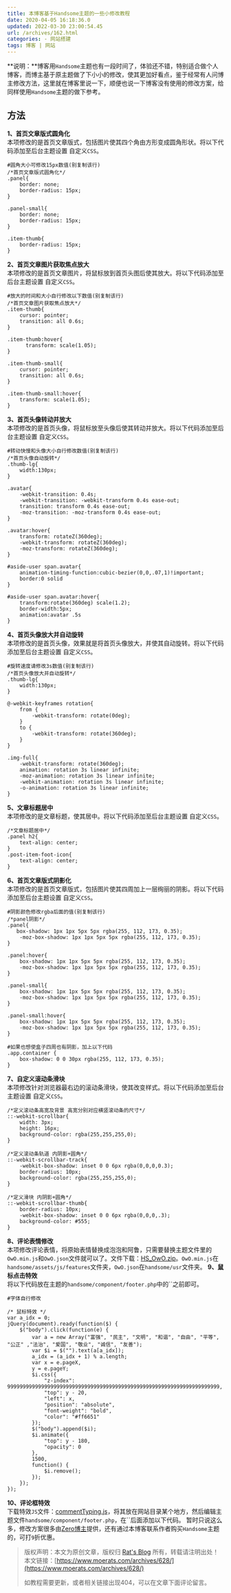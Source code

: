 ```yaml
---
title: 本博客基于Handsome主题的一些小修改教程
date: 2020-04-05 16:18:36.0
updated: 2022-03-30 23:00:54.45
url: /archives/162.html
categories: - 网站搭建
tags: 博客 | 网站
---
```




**说明：**博客用`Handsome`主题也有一段时间了，体验还不错，特别适合做个人博客，而博主基于原主题做了下小小的修改，使其更加好看点，鉴于经常有人问博主修改方法，这里就在博客里说一下，顺便也说一下博客没有使用的修改方案，给同样使用`Handsome`主题的做下参考。

## 方法

**1、首页文章版式圆角化**  
本项修改的是首页文章版式，包括图片使其四个角由方形变成圆角形状。将以下代码添加至后台主题设置 自定义`CSS`。

```
#圆角大小可修改15px数值(别复制该行)
/*首页文章版式圆角化*/
.panel{
    border: none;
    border-radius: 15px;
}

.panel-small{
    border: none;
    border-radius: 15px;
}

.item-thumb{
    border-radius: 15px;  
}
```

**2、首页文章图片获取焦点放大**  
本项修改的是首页文章图片，将鼠标放到首页头图后使其放大。将以下代码添加至后台主题设置 自定义`CSS`。

```
#放大的时间和大小自行修改以下数值(别复制该行)
/*首页文章图片获取焦点放大*/
.item-thumb{
    cursor: pointer;  
    transition: all 0.6s;  
}

.item-thumb:hover{
      transform: scale(1.05);  
}

.item-thumb-small{
    cursor: pointer;  
    transition: all 0.6s;
}

.item-thumb-small:hover{
    transform: scale(1.05);
}
```

**3、首页头像转动并放大**  
本项修改的是首页头像，将鼠标放至头像后使其转动并放大。将以下代码添加至后台主题设置 自定义`CSS`。

```
#转动快慢和头像大小自行修改数值(别复制该行)
/*首页头像自动旋转*/
.thumb-lg{
    width:130px;
}

.avatar{
    -webkit-transition: 0.4s;
    -webkit-transition: -webkit-transform 0.4s ease-out;
    transition: transform 0.4s ease-out;
    -moz-transition: -moz-transform 0.4s ease-out; 
}

.avatar:hover{
    transform: rotateZ(360deg);
    -webkit-transform: rotateZ(360deg);
    -moz-transform: rotateZ(360deg);
}

#aside-user span.avatar{
    animation-timing-function:cubic-bezier(0,0,.07,1)!important;
    border:0 solid
}

#aside-user span.avatar:hover{
    transform:rotate(360deg) scale(1.2);
    border-width:5px;
    animation:avatar .5s
}
```

**4、首页头像放大并自动旋转**  
本项修改的是首页头像，效果就是将首页头像放大，并使其自动旋转。将以下代码添加至后台主题设置 自定义`CSS`。

```
#旋转速度请修改3s数值(别复制该行)
/*首页头像放大并自动旋转*/
.thumb-lg{
    width:130px;
}

@-webkit-keyframes rotation{
    from {
        -webkit-transform: rotate(0deg);
    }
    to {
        -webkit-transform: rotate(360deg);
    }
}

.img-full{
    -webkit-transform: rotate(360deg);
    animation: rotation 3s linear infinite;
    -moz-animation: rotation 3s linear infinite;
    -webkit-animation: rotation 3s linear infinite;
    -o-animation: rotation 3s linear infinite;
}
```

**5、文章标题居中**  
本项修改的是文章标题，使其居中。将以下代码添加至后台主题设置 自定义`CSS`。

```
/*文章标题居中*/
.panel h2{
    text-align: center; 
}
.post-item-foot-icon{
    text-align: center;
}
```

**6、首页文章版式阴影化**  
本项修改的是首页文章版式，包括图片使其四周加上一层绚丽的阴影。将以下代码添加至后台主题设置 自定义`CSS`。

```
#阴影颜色修改rgba后面的值(别复制该行)
/*panel阴影*/
.panel{
   box-shadow: 1px 1px 5px 5px rgba(255, 112, 173, 0.35);
    -moz-box-shadow: 1px 1px 5px 5px rgba(255, 112, 173, 0.35);
}

.panel:hover{
    box-shadow: 1px 1px 5px 5px rgba(255, 112, 173, 0.35);
    -moz-box-shadow: 1px 1px 5px 5px rgba(255, 112, 173, 0.35);
}

.panel-small{
    box-shadow: 1px 1px 5px 5px rgba(255, 112, 173, 0.35);
    -moz-box-shadow: 1px 1px 5px 5px rgba(255, 112, 173, 0.35);
}

.panel-small:hover{
    box-shadow: 1px 1px 5px 5px rgba(255, 112, 173, 0.35);
    -moz-box-shadow: 1px 1px 5px 5px rgba(255, 112, 173, 0.35);
}

#如果也想使盒子四周也有阴影，加上以下代码
.app.container {
    box-shadow: 0 0 30px rgba(255, 112, 173, 0.35);
}
```

**7、自定义滚动条滑块**  
本项修改针对浏览器最右边的滚动条滑块，使其改变样式。将以下代码添加至后台主题设置 自定义`CSS`。

```
/*定义滚动条高宽及背景 高宽分别对应横竖滚动条的尺寸*/
::-webkit-scrollbar{
    width: 3px;
    height: 16px;
    background-color: rgba(255,255,255,0);
}
 
/*定义滚动条轨道 内阴影+圆角*/
::-webkit-scrollbar-track{
    -webkit-box-shadow: inset 0 0 6px rgba(0,0,0,0.3);
    border-radius: 10px;
    background-color: rgba(255,255,255,0);
}
 
/*定义滑块 内阴影+圆角*/
::-webkit-scrollbar-thumb{
    border-radius: 10px;
    -webkit-box-shadow: inset 0 0 6px rgba(0,0,0,.3);
    background-color: #555;
}
```

**8、评论表情修改**  
本项修改评论表情，将原始表情替换成泡泡和阿鲁，只需要替换主题文件里的`OwO.min.js`和`OwO.json`文件就可以了。文件下载：[HS\_OwO.zip](https://www.moerats.com/usr/down/HS_OwO.zip)。`OwO.min.js`在`handsome/assets/js/features`文件夹，`OwO.json`在`handsome/usr`文件夹。 **9、鼠标点击特效**  
将以下代码放在主题的`handsome/component/footer.php`中的\`\`之前即可。

```
#字体自行修改
 
/* 鼠标特效 */
var a_idx = 0; 
jQuery(document).ready(function($) { 
    $("body").click(function(e) { 
        var a = new Array("富强", "民主", "文明", "和谐", "自由", "平等", "公正" ,"法治", "爱国", "敬业", "诚信", "友善"); 
        var $i = $("").text(a[a_idx]); 
        a_idx = (a_idx + 1) % a.length; 
        var x = e.pageX, 
        y = e.pageY; 
        $i.css({ 
            "z-index": 999999999999999999999999999999999999999999999999999999999999999999999, 
            "top": y - 20, 
            "left": x, 
            "position": "absolute", 
            "font-weight": "bold", 
            "color": "#ff6651" 
        }); 
        $("body").append($i); 
        $i.animate({ 
            "top": y - 180, 
            "opacity": 0 
        }, 
        1500, 
        function() { 
            $i.remove(); 
        }); 
    }); 
}); 
```

**10、评论框特效**  
下载特效`JS`文件：[commentTyping.js](https://www.moerats.com/usr/down/commentTyping.js)，将其放在网站目录某个地方，然后编辑主题文件`handsome/component/footer.php`，在\`\`后面添加以下代码。 暂时只说这么多，修改方案很多由[Zero博主](https://mikuac.com/)提供，还有通过本博客联系作者购买`Handsome`主题的，可打`9`折优惠。

> 版权声明：本文为原创文章，版权归 [Rat's Blog](https://www.moerats.com/) 所有，转载请注明出处！ 本文链接：[https://www.moerats.com/archives/628/](https://www.moerats.com/archives/628/)
> 
> 如教程需要更新，或者相关链接出现404，可以在文章下面评论留言。